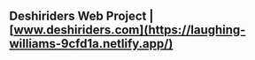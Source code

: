 ## Deshiriders Web Project |  [www.deshiriders.com](https://laughing-williams-9cfd1a.netlify.app/)


